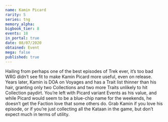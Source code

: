 ```yaml
---
name: Kamin Picard
rarity: 5
series: tng
memory_alpha:
bigbook_tier: 8
events: 18
in_portal: true
date: 08/07/2020
obtained: Event
mega: false
published: true
---
```


Hailing from perhaps one of the best episodes of Trek ever, it’s too bad WRG didn’t see fit to make Kamin Picard more useful, even on release. Years later, Kamin is DOA on Voyages and has a Trait list thinner than his hair, granting only two Collections and two more Traits unlikely to hit Collection paydirt. You’re left with Picard variant Events as his value, and while Picard would seem to be a blue-chip name for the weekends, he doesn’t get the Faction love that some others do. Grab Kamin if you love his episode, or if you’re just collecting all the Kataan in the game, but don’t expect much in terms of utility.
